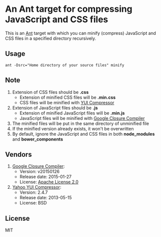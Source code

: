 # An Ant target for compressing JavaScript and CSS files #
This is an [Ant](http://ant.apache.org/) target with which you can minify (compress) JavaScript and CSS files in a specified directory recursively.

## Usage ##
    ant -Dsrc="Home directory of your source files" minify

## Note ##

1. Extension of CSS files should be **.css**
	- Extension of minified CSS files will be **.min.css**
	- CSS files will be minified with [YUI Compressor](http://yui.github.io/yuicompressor/)
2. Extension of JavaScript files should be **.js**
	- Extension of minified JavaScript files will be **.min.js**
    - JavaScript files will be minified with [Google Closure Compiler](https://github.com/google/closure-compiler)
3. The minified files will be put in the same directory of unminified file
4. If the minified version already exists, it won't be overwritten
5. By default, ignore the JavaScript and CSS files in both **node_modules** and **bower_components**

## Vendors ##

1. [Google Closure Compiler](https://github.com/google/closure-compiler):
    - Version:        v20150126
    - Release date:   2015-01-27
    - License:        [Apache License 2.0](http://www.apache.org/licenses/LICENSE-2.0)
2. [Yahoo YUI Compressor](http://yui.github.io/yuicompressor/):
	- Version:        2.4.7
    - Release date:   2013-05-15
    - License:        BSD

## License ##
MIT
